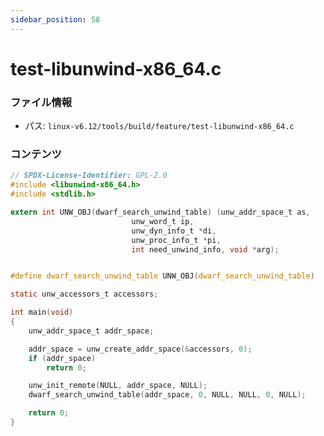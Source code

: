 ```yaml
---
sidebar_position: 58
---
```

# test-libunwind-x86_64.c

### ファイル情報

- パス: `linux-v6.12/tools/build/feature/test-libunwind-x86_64.c`

### コンテンツ

```c
// SPDX-License-Identifier: GPL-2.0
#include <libunwind-x86_64.h>
#include <stdlib.h>

extern int UNW_OBJ(dwarf_search_unwind_table) (unw_addr_space_t as,
					       unw_word_t ip,
					       unw_dyn_info_t *di,
					       unw_proc_info_t *pi,
					       int need_unwind_info, void *arg);


#define dwarf_search_unwind_table UNW_OBJ(dwarf_search_unwind_table)

static unw_accessors_t accessors;

int main(void)
{
	unw_addr_space_t addr_space;

	addr_space = unw_create_addr_space(&accessors, 0);
	if (addr_space)
		return 0;

	unw_init_remote(NULL, addr_space, NULL);
	dwarf_search_unwind_table(addr_space, 0, NULL, NULL, 0, NULL);

	return 0;
}

```
